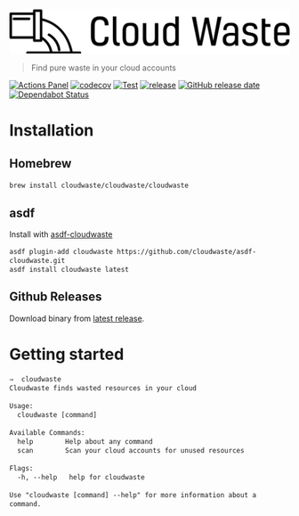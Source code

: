 ![cloud waste](/docs/cloudwaste.svg)
> Find pure waste in your cloud accounts

[![Actions Panel](https://img.shields.io/badge/actionspanel-enabled-brightgreen)](https://www.actionspanel.app/app/cloudwaste/cloudwaste)
[![codecov](https://codecov.io/gh/cloudwaste/cloudwaste/branch/master/graph/badge.svg)](https://codecov.io/gh/cloudwaste/cloudwaste)
[![Test](https://github.com/cloudwaste/cloudwaste/workflows/Test/badge.svg)](https://github.com/cloudwaste/cloudwaste/actions?query=workflow%3ATest)
[![release](https://img.shields.io/github/release/cloudwaste/cloudwaste.svg)](https://github.com/cloudwaste/cloudwaste/releases/latest)
[![GitHub release date](https://img.shields.io/github/release-date/cloudwaste/cloudwaste.svg)](https://github.com/cloudwaste/cloudwaste/releases)
[![Dependabot Status](https://api.dependabot.com/badges/status?host=github&repo=cloudwaste/cloudwaste)](https://dependabot.com)

# Installation
## Homebrew
`brew install cloudwaste/cloudwaste/cloudwaste`
## asdf
Install with [asdf-cloudwaste](https://github.com/cloudwaste/asdf-cloudwaste)
```
asdf plugin-add cloudwaste https://github.com/cloudwaste/asdf-cloudwaste.git
asdf install cloudwaste latest
```
## Github Releases
Download binary from [latest release](https://github.com/cloudwaste/cloudwaste/releases/latest).

# Getting started
```
⇒  cloudwaste
Cloudwaste finds wasted resources in your cloud

Usage:
  cloudwaste [command]

Available Commands:
  help        Help about any command
  scan        Scan your cloud accounts for unused resources

Flags:
  -h, --help   help for cloudwaste

Use "cloudwaste [command] --help" for more information about a command.
```
